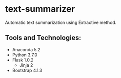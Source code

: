 # text-summarizer
Automatic text summarization using Extractive method.

## Tools and Technologies:
- Anaconda 5.2
- Python 3.7.0
- Flask 1.0.2
    - Jinja 2
- Bootstrap 4.1.3
